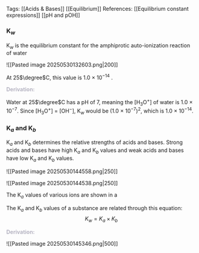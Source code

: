 Tags: [[Acids & Bases]] [[Equilibrium]]
References: [[Equilibrium constant expressions]] [[pH and pOH]]

### K$_{w}$

K$_w$ is the equilibrium constant for the amphiprotic auto-ionization reaction of water

![[Pasted image 20250530132603.png|200]]

At 25$\degree$C, this value is 1.0 $\times$ 10$^{-14}$ .

<span style="font-weight:bold; color:rgb(182, 180, 194)">Derivation:</span>

Water at 25$\degree$C has a pH of 7, meaning the \[H$_3$O$^+$] of water is 1.0 $\times$ 10$^{-7}$. Since \[H$_3$O$^+$] = \[OH$^-$], K$_w$ would be (1.0 $\times$ 10$^{-7}$)$^2$, which is 1.0 $\times$ 10$^{-14}$.

### K$_a$ and K$_b$

K$_a$ and K$_b$ determines the relative strengths of acids and bases. Strong acids and bases have high K$_a$ and K$_b$ values and weak acids and bases have low K$_a$ and K$_b$ values. 

![[Pasted image 20250530144558.png|250]]

![[Pasted image 20250530144538.png|250]]

The K$_a$ values of various ions are shown in a

The K$_a$ and K$_b$ values of a substance are related through this equation:
$$K_{w} = K_{a} \times K_{b}$$

<span style="font-weight:bold; color:rgb(182, 180, 194)">Derivation:</span>

![[Pasted image 20250530145346.png|500]]

